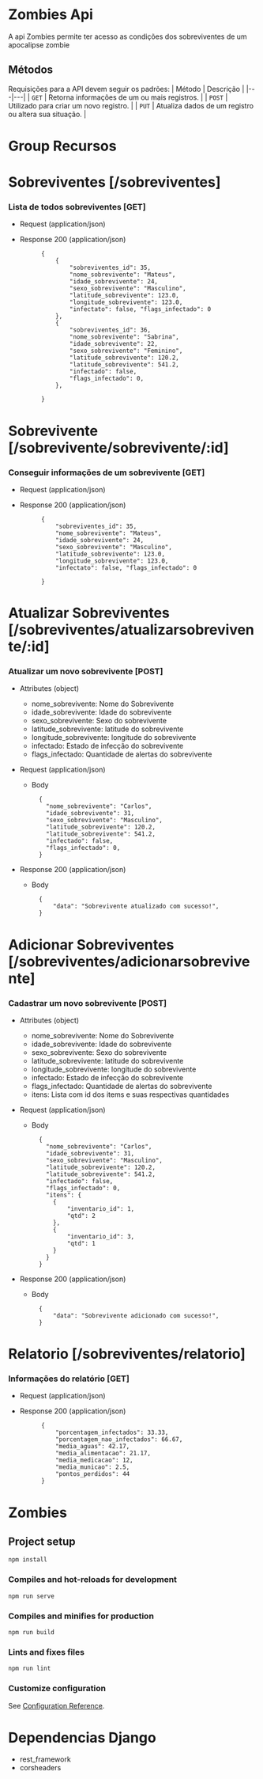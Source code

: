 # Zombies Api
A api Zombies permite ter acesso as condições dos sobreviventes de um apocalipse zombie 

## Métodos
Requisições para a API devem seguir os padrões:
| Método | Descrição |
|---|---|
| `GET` | Retorna informações de um ou mais registros. |
| `POST` | Utilizado para criar um novo registro. |
| `PUT` | Atualiza dados de um registro ou altera sua situação. |

# Group Recursos


# Sobreviventes [/sobreviventes]

### Lista de todos sobreviventes [GET]

+ Request (application/json)


+ Response 200 (application/json)
        
            {
                {
                    "sobreviventes_id": 35, 
                    "nome_sobrevivente": "Mateus", 
                    "idade_sobrevivente": 24, 
                    "sexo_sobrevivente": "Masculino", 
                    "latitude_sobrevivente": 123.0, 
                    "longitude_sobrevivente": 123.0, 
                    "infectato": false, "flags_infectado": 0
                },
                {
                    "sobreviventes_id": 36, 
                    "nome_sobrevivente": "Sabrina",
                    "idade_sobrevivente": 22,
                    "sexo_sobrevivente": "Feminino",
                    "latitude_sobrevivente": 120.2,
                    "latitude_sobrevivente": 541.2,
                    "infectado": false,
                    "flags_infectado": 0,
                },

            }

# Sobrevivente [/sobrevivente/sobrevivente/:id]

### Conseguir informações de um sobrevivente [GET]

+ Request (application/json)


+ Response 200 (application/json)
        
            {
                "sobreviventes_id": 35, 
                "nome_sobrevivente": "Mateus", 
                "idade_sobrevivente": 24, 
                "sexo_sobrevivente": "Masculino", 
                "latitude_sobrevivente": 123.0, 
                "longitude_sobrevivente": 123.0, 
                "infectato": false, "flags_infectado": 0
            
            }



# Atualizar Sobreviventes [/sobreviventes/atualizarsobrevivente/:id]

### Atualizar um novo sobrevivente [POST]

+ Attributes (object)

    + nome_sobrevivente: Nome do Sobrevivente
    + idade_sobrevivente: Idade do sobrevivente
    + sexo_sobrevivente: Sexo do sobrevivente
    + latitude_sobrevivente: latitude do sobrevivente
    + longitude_sobrevivente: longitude do sobrevivente
    + infectado: Estado de infecção do sobrevivente
    + flags_infectado: Quantidade de alertas do sobrevivente

+ Request (application/json)

    + Body

            {
              "nome_sobrevivente": "Carlos",
              "idade_sobrevivente": 31,
              "sexo_sobrevivente": "Masculino",
              "latitude_sobrevivente": 120.2,
              "latitude_sobrevivente": 541.2,
              "infectado": false,
              "flags_infectado": 0,
            }

+ Response 200 (application/json) 

    + Body

            {
                "data": "Sobrevivente atualizado com sucesso!",
            }


# Adicionar Sobreviventes [/sobreviventes/adicionarsobrevivente]

### Cadastrar um novo sobrevivente [POST]

+ Attributes (object)

    + nome_sobrevivente: Nome do Sobrevivente
    + idade_sobrevivente: Idade do sobrevivente
    + sexo_sobrevivente: Sexo do sobrevivente
    + latitude_sobrevivente: latitude do sobrevivente
    + longitude_sobrevivente: longitude do sobrevivente
    + infectado: Estado de infecção do sobrevivente
    + flags_infectado: Quantidade de alertas do sobrevivente
    + itens: Lista com id dos items e suas respectivas quantidades

+ Request (application/json)

    + Body

            {
              "nome_sobrevivente": "Carlos",
              "idade_sobrevivente": 31,
              "sexo_sobrevivente": "Masculino",
              "latitude_sobrevivente": 120.2,
              "latitude_sobrevivente": 541.2,
              "infectado": false,
              "flags_infectado": 0,
              "itens": {
                {
                    "inventario_id": 1,
                    "qtd": 2
                },
                {
                    "inventario_id": 3,
                    "qtd": 1
                }
              }
            }

+ Response 200 (application/json) 

    + Body

            {
                "data": "Sobrevivente adicionado com sucesso!",
            }

# Relatorio [/sobreviventes/relatorio]

### Informações do relatório [GET]

+ Request (application/json)


+ Response 200 (application/json)
        
            {
                "porcentagem_infectados": 33.33, 
                "porcentagem_nao_infectados": 66.67, 
                "media_aguas": 42.17, 
                "media_alimentacao": 21.17, 
                "media_medicacao": 12, 
                "media_municao": 2.5, 
                "pontos_perdidos": 44
            }

            

# Zombies

## Project setup
```
npm install
```

### Compiles and hot-reloads for development
```
npm run serve
```

### Compiles and minifies for production
```
npm run build
```

### Lints and fixes files
```
npm run lint
```

### Customize configuration
See [Configuration Reference](https://cli.vuejs.org/config/).

# Dependencias Django

+ rest_framework
+ corsheaders